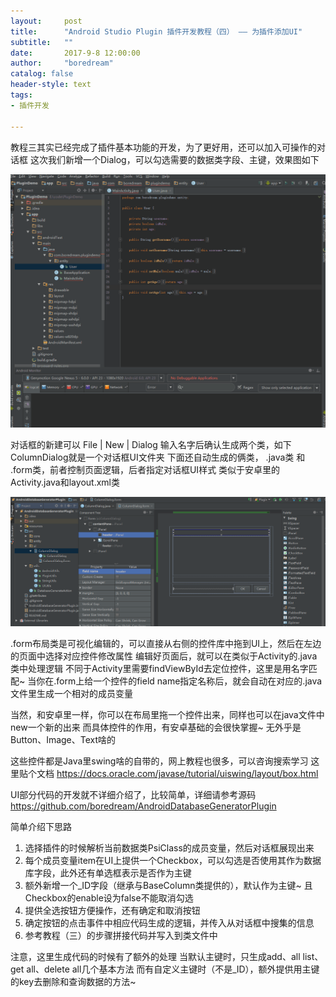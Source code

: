 ```yaml
---
layout:     post
title:      "Android Studio Plugin 插件开发教程（四） —— 为插件添加UI"
subtitle:   ""
date:       2017-9-8 12:00:00
author:     "boredream"
catalog: false
header-style: text
tags:
- 插件开发

---
```



教程三其实已经完成了插件基本功能的开发，为了更好用，还可以加入可操作的对话框
这次我们新增一个Dialog，可以勾选需要的数据类字段、主键，效果图如下

![plugin19](https://github.com/boredream/boredream.github.io/blob/master/img/in-post/plugin19.gif?raw=true)

对话框的新建可以 File | New | Dialog 
输入名字后确认生成两个类，如下ColumnDialog就是一个对话框UI文件夹
下面还自动生成的俩类， .java类 和 .form类，前者控制页面逻辑，后者指定对话框UI样式
类似于安卓里的Activity.java和layout.xml类

![plugin20](https://github.com/boredream/boredream.github.io/blob/master/img/in-post/plugin20.png?raw=true)


.form布局类是可视化编辑的，可以直接从右侧的控件库中拖到UI上，然后在左边的页面中选择对应控件修改属性
编辑好页面后，就可以在类似于Activity的.java类中处理逻辑
不同于Activity里需要findViewById去定位控件，这里是用名字匹配~ 
当你在.form上给一个控件的field name指定名称后，就会自动在对应的.java文件里生成一个相对的成员变量

当然，和安卓里一样，你可以在布局里拖一个控件出来，同样也可以在java文件中new一个新的出来
而具体控件的作用，有安卓基础的会很快掌握~ 无外乎是Button、Image、Text啥的

这些控件都是Java里swing啥的自带的，网上教程也很多，可以咨询搜索学习
这里贴个文档 https://docs.oracle.com/javase/tutorial/uiswing/layout/box.html



UI部分代码的开发就不详细介绍了，比较简单，详细请参考源码
https://github.com/boredream/AndroidDatabaseGeneratorPlugin

简单介绍下思路
1. 选择插件的时候解析当前数据类PsiClass的成员变量，然后对话框展现出来
2. 每个成员变量item在UI上提供一个Checkbox，可以勾选是否使用其作为数据库字段，此外还有单选框表示是否作为主键
3. 额外新增一个_ID字段（继承与BaseColumn类提供的），默认作为主键~ 且Checkbox的enable设为false不能取消勾选
4. 提供全选按钮方便操作，还有确定和取消按钮
5. 确定按钮的点击事件中相应代码生成的逻辑，并传入从对话框中搜集的信息
6. 参考教程（三）的步骤拼接代码并写入到类文件中


注意，这里生成代码的时候有了额外的处理
当默认主键时，只生成add、all list、get all、delete all几个基本方法
而有自定义主键时（不是_ID），额外提供用主键的key去删除和查询数据的方法~

